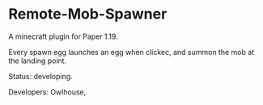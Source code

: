 # Remote-Mob-Spawner

A minecraft plugin for Paper 1.19.

Every spawn egg launches an egg when clickec, and summon the mob at the landing point.

Status: developing.

Developers: Owlhouse,
